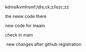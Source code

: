 kdmslkvmlrsmf;ldls;ck;z/lszc;zz


the neew code there

new code for maain

check in main

 new changes after github registration
 
